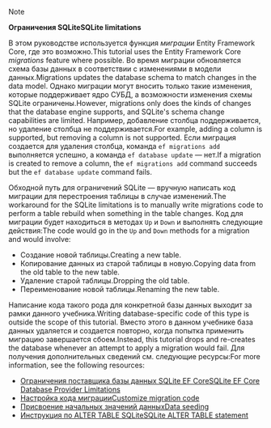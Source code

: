 > [!NOTE]
> 
> <span data-ttu-id="d17cc-101">**Ограничения SQLite**</span><span class="sxs-lookup"><span data-stu-id="d17cc-101">**SQLite limitations**</span></span>
>
> <span data-ttu-id="d17cc-102">В этом руководстве используется функция *миграции* Entity Framework Core, где это возможно.</span><span class="sxs-lookup"><span data-stu-id="d17cc-102">This tutorial uses the Entity Framework Core *migrations* feature where possible.</span></span> <span data-ttu-id="d17cc-103">Во время миграции обновляется схема базы данных в соответствии с изменениями в модели данных.</span><span class="sxs-lookup"><span data-stu-id="d17cc-103">Migrations updates the database schema to match changes in the data model.</span></span> <span data-ttu-id="d17cc-104">Однако миграции могут вносить только такие изменения, которые поддерживает ядро СУБД, а возможности изменения схемы SQLite ограничены.</span><span class="sxs-lookup"><span data-stu-id="d17cc-104">However, migrations only does the kinds of changes that the database engine supports, and SQLite's schema change capabilities are limited.</span></span> <span data-ttu-id="d17cc-105">Например, добавление столбца поддерживается, но удаление столбца не поддерживается.</span><span class="sxs-lookup"><span data-stu-id="d17cc-105">For example, adding a column is supported, but removing a column is not supported.</span></span> <span data-ttu-id="d17cc-106">Если миграция создается для удаления столбца, команда `ef migrations add` выполняется успешно, а команда `ef database update` — нет.</span><span class="sxs-lookup"><span data-stu-id="d17cc-106">If a migration is created to remove a column, the `ef migrations add` command succeeds but the `ef database update` command fails.</span></span> 
>
> <span data-ttu-id="d17cc-107">Обходной путь для ограничений SQLite — вручную написать код миграции для перестроения таблицы в случае изменений.</span><span class="sxs-lookup"><span data-stu-id="d17cc-107">The workaround for the SQLite limitations is to manually write migrations code to perform a table rebuild when something in the table changes.</span></span> <span data-ttu-id="d17cc-108">Код для миграции будет находиться в методах `Up` и `Down` и выполнять следующие действия:</span><span class="sxs-lookup"><span data-stu-id="d17cc-108">The code would go in the `Up` and `Down` methods for a migration and would involve:</span></span>
>
> * <span data-ttu-id="d17cc-109">Создание новой таблицы.</span><span class="sxs-lookup"><span data-stu-id="d17cc-109">Creating a new table.</span></span>
> * <span data-ttu-id="d17cc-110">Копирование данных из старой таблицы в новую.</span><span class="sxs-lookup"><span data-stu-id="d17cc-110">Copying data from the old table to the new table.</span></span>
> * <span data-ttu-id="d17cc-111">Удаление старой таблицы.</span><span class="sxs-lookup"><span data-stu-id="d17cc-111">Dropping the old table.</span></span>
> * <span data-ttu-id="d17cc-112">Переименование новой таблицы.</span><span class="sxs-lookup"><span data-stu-id="d17cc-112">Renaming the new table.</span></span>
>
> <span data-ttu-id="d17cc-113">Написание кода такого рода для конкретной базы данных выходит за рамки данного учебника.</span><span class="sxs-lookup"><span data-stu-id="d17cc-113">Writing database-specific code of this type is outside the scope of this tutorial.</span></span> <span data-ttu-id="d17cc-114">Вместо этого в данном учебнике база данных удаляется и создается повторно, когда попытка применить миграцию завершается сбоем.</span><span class="sxs-lookup"><span data-stu-id="d17cc-114">Instead, this tutorial drops and re-creates the database whenever an attempt to apply a migration would fail.</span></span> <span data-ttu-id="d17cc-115">Для получения дополнительных сведений см. следующие ресурсы:</span><span class="sxs-lookup"><span data-stu-id="d17cc-115">For more information, see the following resources:</span></span>
>
> * [<span data-ttu-id="d17cc-116">Ограничения поставщика базы данных SQLite EF Core</span><span class="sxs-lookup"><span data-stu-id="d17cc-116">SQLite EF Core Database Provider Limitations</span></span>](/ef/core/providers/sqlite/limitations)
> * [<span data-ttu-id="d17cc-117">Настройка кода миграции</span><span class="sxs-lookup"><span data-stu-id="d17cc-117">Customize migration code</span></span>](/ef/core/managing-schemas/migrations/#customize-migration-code)
> * [<span data-ttu-id="d17cc-118">Присвоение начальных значений данных</span><span class="sxs-lookup"><span data-stu-id="d17cc-118">Data seeding</span></span>](/ef/core/modeling/data-seeding)
> * [<span data-ttu-id="d17cc-119">Инструкция по ALTER TABLE SQLite</span><span class="sxs-lookup"><span data-stu-id="d17cc-119">SQLite ALTER TABLE statement</span></span>](https://sqlite.org/lang_altertable.html)